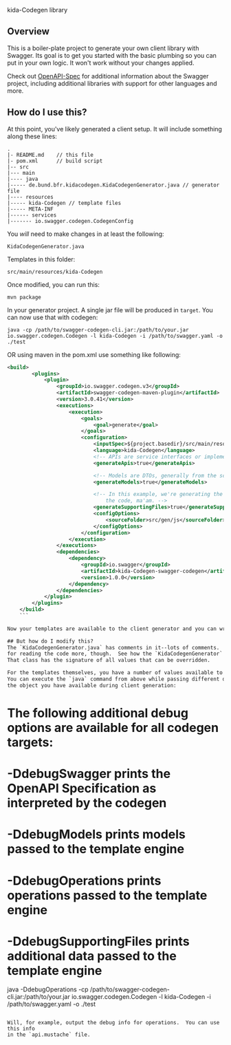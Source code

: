  kida-Codegen library

## Overview
This is a boiler-plate project to generate your own client library with Swagger.  Its goal is
to get you started with the basic plumbing so you can put in your own logic.  It won't work without
your changes applied.


Check out [OpenAPI-Spec](https://github.com/OAI/OpenAPI-Specification) for additional information about the Swagger project, including additional libraries with support for other languages and more. 

## How do I use this?
At this point, you've likely generated a client setup.  It will include something along these lines:

```
.
|- README.md    // this file
|- pom.xml      // build script
|-- src
|--- main
|---- java
|----- de.bund.bfr.kidacodegen.KidaCodegenGenerator.java // generator file
|---- resources
|----- kida-Codegen // template files
|----- META-INF
|------ services
|------- io.swagger.codegen.CodegenConfig
```

You _will_ need to make changes in at least the following:

`KidaCodegenGenerator.java`

Templates in this folder:

`src/main/resources/kida-Codegen`

Once modified, you can run this:

```
mvn package
```

In your generator project.  A single jar file will be produced in `target`.  You can now use that with codegen:

```
java -cp /path/to/swagger-codegen-cli.jar:/path/to/your.jar io.swagger.codegen.Codegen -l kida-Codegen -i /path/to/swagger.yaml -o ./test
```
OR using maven in the pom.xml use something like following:
```xml
<build>
		<plugins>
			<plugin>
				<groupId>io.swagger.codegen.v3</groupId>
				<artifactId>swagger-codegen-maven-plugin</artifactId>
				<version>3.0.41</version>
				<executions>
					<execution>
						<goals>
							<goal>generate</goal>
						</goals>
						<configuration>
							<inputSpec>${project.basedir}/src/main/resources/api.json</inputSpec>
							<language>kida-Codegen</language>
							<!-- APIs are service interfaces or implementations. -->
							<generateApis>true</generateApis>

							<!-- Models are DTOs, generally from the schemas portion of the spec. -->
							<generateModels>true</generateModels>

							<!-- In this example, we're generating the POM, README, etc. Just 
								the code, ma'am. -->
							<generateSupportingFiles>true</generateSupportingFiles>
							<configOptions>
								<sourceFolder>src/gen/js</sourceFolder>
							</configOptions>
						</configuration>
					</execution>
				</executions>
				<dependencies>
					<dependency>
						<groupId>io.swagger</groupId>
    					<artifactId>kida-Codegen-swagger-codegen</artifactId>
						<version>1.0.0</version>
					</dependency>
				</dependencies>
			</plugin>
		</plugins>
	</build>
    ```
    
Now your templates are available to the client generator and you can write output values

## But how do I modify this?
The `KidaCodegenGenerator.java` has comments in it--lots of comments.  There is no good substitute
for reading the code more, though.  See how the `KidaCodegenGenerator` implements `CodegenConfig`.
That class has the signature of all values that can be overridden.

For the templates themselves, you have a number of values available to you for generation.
You can execute the `java` command from above while passing different debug flags to show
the object you have available during client generation:

```
# The following additional debug options are available for all codegen targets:
# -DdebugSwagger prints the OpenAPI Specification as interpreted by the codegen
# -DdebugModels prints models passed to the template engine
# -DdebugOperations prints operations passed to the template engine
# -DdebugSupportingFiles prints additional data passed to the template engine

java -DdebugOperations -cp /path/to/swagger-codegen-cli.jar:/path/to/your.jar io.swagger.codegen.Codegen -l kida-Codegen -i /path/to/swagger.yaml -o ./test
```

Will, for example, output the debug info for operations.  You can use this info
in the `api.mustache` file.
